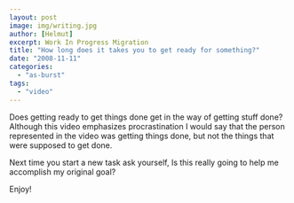 ```yaml
---
layout: post
image: img/writing.jpg
author: [Helmut]
excerpt: Work In Progress Migration
title: "How long does it takes you to get ready for something?"
date: "2008-11-11"
categories: 
  - "as-burst"
tags: 
  - "video"
---
```


Does getting ready to get things done get in the way of getting stuff done? Although this video emphasizes procrastination I would say that the person represented in the video was getting things done, but not the things that were supposed to get done.

Next time you start a new task ask yourself, Is this really going to help me accomplish my original goal?

Enjoy!

